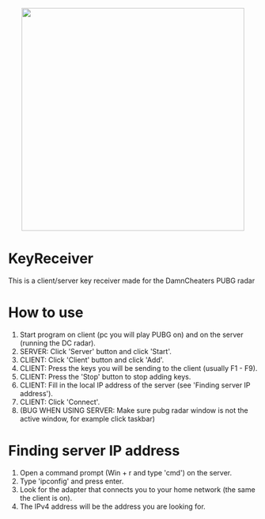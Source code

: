 <p align="center">
  <img src="https://image.ibb.co/izpnWm/clientserver.png" width=450>
</p>

# KeyReceiver
This is a client/server key receiver made for the DamnCheaters PUBG radar

# How to use
1. Start program on client (pc you will play  PUBG on) and on the server (running the DC radar).
2. SERVER: Click 'Server' button and click 'Start'.
3. CLIENT: Click 'Client' button and click 'Add'.
4. CLIENT: Press the keys you will be sending to the client (usually F1 - F9).
5. CLIENT: Press the 'Stop' button to stop adding keys.
6. CLIENT: Fill in the local IP address of the server (see 'Finding server IP address').
7. CLIENT: Click 'Connect'.
8. (BUG WHEN USING SERVER: Make sure pubg radar window is not the active window, for example click taskbar)

# Finding server IP address
1. Open a command prompt (Win + r and type 'cmd') on the server.
2. Type 'ipconfig' and press enter.
3. Look for the adapter that connects you to your home network (the same the client is on).
4. The IPv4 address will be the address you are looking for.
